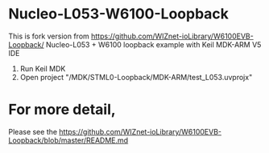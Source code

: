 # Nucleo-L053-W6100-Loopback
This is fork version from https://github.com/WIZnet-ioLibrary/W6100EVB-Loopback/
Nucleo-L053 + W6100 loopback example with Keil MDK-ARM V5 IDE

1. Run Keil MDK
2. Open project "/MDK/STML0-Loopback/MDK-ARM/test_L053.uvprojx"

# For more detail,
Please see the https://github.com/WIZnet-ioLibrary/W6100EVB-Loopback/blob/master/README.md

